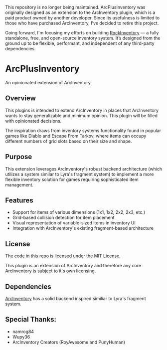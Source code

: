 This repository is no longer being maintained.
ArcPlusInventory was originally designed as an extension to the ArcInventory plugin, which is a paid product owned by another developer. Since its usefulness is limited to those who have purchased ArcInventory, I've decided to retire this project.

Going forward, I'm focusing my efforts on building [RockInventory](https://github.com/brokenrockstudios/RockInventory) — a fully standalone, free, and open-source inventory system. It’s designed from the ground up to be flexible, performant, and independent of any third-party dependencies.




# ArcPlusInventory

An opinionated extension of ArcInventory.

## Overview
This plugins is intended to extend ArcInventory in places that ArcInventory wants to stay generalizable and minimum opinion. This plugin will be filled with opinionated decisions. 

The inspiration draws from inventory systems functionality found in popular games like Diablo and Escape From Tarkov, where items can occupy different numbers of grid slots based on their size and shape.

## Purpose
This extension leverages ArcInventory's robust backend architecture (which utilizes a system similar to Lyra's fragment system) to implement a more flexible inventory solution for games requiring sophisticated item management.


## Features

* Support for items of various dimensions (1x1, 1x2, 2x2, 2x3, etc.)
* Grid-based collision detection for item placement
* Visual representation of variable-sized items in inventory UI
* Integration with ArcInventory's existing fragment-based architecture


## License

The code in this repo is licensed under the MIT License. 

This plugin is an extension of ArcInventory and therefore any core ArcInventory is subject to it's own licensing.


## Dependencies

[ArcInventory](https://www.fab.com/listings/ee4027dd-0a9f-4ac9-a7e6-78994f67c133) has a solid backend inspired similiar to Lyra's fragment system. 


## Special Thanks:

* namrog84
* Wupy36
* ArcInventory Creators (RoyAwesome and PunyHuman)



